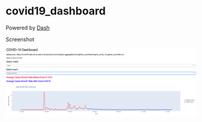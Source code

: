 # covid19_dashboard

Powered by [Dash](https://dash.plotly.com/)

Screenshot

![Screenshot](/screenshot.png?raw=true "Screenshot")


